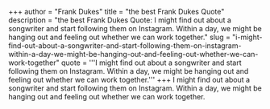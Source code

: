 +++
author = "Frank Dukes"
title = "the best Frank Dukes Quote"
description = "the best Frank Dukes Quote: I might find out about a songwriter and start following them on Instagram. Within a day, we might be hanging out and feeling out whether we can work together."
slug = "i-might-find-out-about-a-songwriter-and-start-following-them-on-instagram-within-a-day-we-might-be-hanging-out-and-feeling-out-whether-we-can-work-together"
quote = '''I might find out about a songwriter and start following them on Instagram. Within a day, we might be hanging out and feeling out whether we can work together.'''
+++
I might find out about a songwriter and start following them on Instagram. Within a day, we might be hanging out and feeling out whether we can work together.
